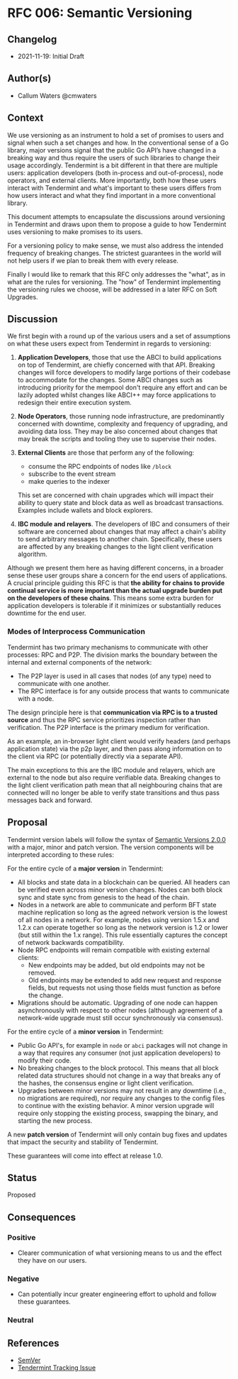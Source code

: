 # RFC 006: Semantic Versioning

## Changelog

- 2021-11-19: Initial Draft

## Author(s)

- Callum Waters @cmwaters

## Context

We use versioning as an instrument to hold a set of promises to users and signal when such a set changes and how. In the conventional sense of a Go library, major versions signal that the public Go API’s have changed in a breaking way and thus require the users of such libraries to change their usage accordingly. Tendermint is a bit different in that there are multiple users: application developers (both in-process and out-of-process), node operators, and external clients. More importantly, both how these users interact with Tendermint and what's important to these users differs from how users interact and what they find important in a more conventional library.

This document attempts to encapsulate the discussions around versioning in Tendermint and draws upon them to propose a guide to how Tendermint uses versioning to make promises to its users.

For a versioning policy to make sense, we must also address the intended frequency of breaking changes. The strictest guarantees in the world will not help users if we plan to break them with every release.

Finally I would like to remark that this RFC only addresses the "what", as in what are the rules for versioning. The "how" of Tendermint implementing the versioning rules we choose, will be addressed in a later RFC on Soft Upgrades.

## Discussion

We first begin with a round up of the various users and a set of assumptions on what these users expect from Tendermint in regards to versioning:

1. **Application Developers**, those that use the ABCI to build applications on top of Tendermint, are chiefly concerned with that API. Breaking changes will force developers to modify large portions of their codebase to accommodate for the changes. Some ABCI changes such as introducing priority for the mempool don't require any effort and can be lazily adopted whilst changes like ABCI++ may force applications to redesign their entire execution system.
2. **Node Operators**, those running node infrastructure, are predominantly concerned with downtime, complexity and frequency of upgrading, and avoiding data loss. They may be also concerned about changes that may break the scripts and tooling they use to supervise their nodes.
3. **External Clients** are those that perform any of the following:
     - consume the RPC endpoints of nodes like `/block`
     - subscribe to the event stream
     - make queries to the indexer

    This set are concerned with chain upgrades which will impact their ability to query state and block data as well as broadcast transactions. Examples include wallets and block explorers.

4. **IBC module and relayers**. The developers of IBC and consumers of their software are concerned about changes that may affect a chain's ability to send arbitrary messages to another chain. Specifically, these users are affected by any breaking changes to the light client verification algorithm.

Although we present them here as having different concerns, in a broader sense these user groups share a concern for the end users of applications. A crucial principle guiding this RFC is that **the ability for chains to provide continual service is more important than the actual upgrade burden put on the developers of these chains**. This means some extra burden for application developers is tolerable if it minimizes or substantially reduces downtime for the end user.

### Modes of Interprocess Communication

Tendermint has two primary mechanisms to communicate with other processes: RPC and P2P. The division marks the boundary between the internal and external components of the network:

- The P2P layer is used in all cases that nodes (of any type) need to communicate with one another.
- The RPC interface is for any outside process that wants to communicate with a node.

The design principle here is that **communication via RPC is to a trusted source** and thus the RPC service prioritizes inspection rather than verification. The P2P interface is the primary medium for verification.

As an example, an in-browser light client would verify headers (and perhaps application state) via the p2p layer, and then pass along information on to the client via RPC (or potentially directly via a separate API).

The main exceptions to this are the IBC module and relayers, which are external to the node but also require verifiable data. Breaking changes to the light client verification path mean that all neighbouring chains that are connected will no longer be able to verify state transitions and thus pass messages back and forward.

## Proposal

Tendermint version labels will follow the syntax of [Semantic Versions 2.0.0](https://semver.org/) with a major, minor and patch version. The version components will be interpreted according to these rules:

For the entire cycle of a **major version** in Tendermint:

- All blocks and state data in a blockchain can be queried. All headers can be verified even across minor version changes. Nodes can both block sync and state sync from genesis to the head of the chain.
- Nodes in a network are able to communicate and perform BFT state machine replication so long as the agreed network version is the lowest of all nodes in a network. For example, nodes using version 1.5.x and 1.2.x can operate together so long as the network version is 1.2 or lower (but still within the 1.x range). This rule essentially captures the concept of network backwards compatibility.
- Node RPC endpoints will remain compatible with existing external clients:
    - New endpoints may be added, but old endpoints may not be removed.
    - Old endpoints may be extended to add new request and response fields, but requests not using those fields must function as before the change.
- Migrations should be automatic. Upgrading of one node can happen asynchronously with respect to other nodes (although agreement of a network-wide upgrade must still occur synchronously via consensus).

For the entire cycle of a **minor version** in Tendermint:

- Public Go API's, for example in `node` or `abci` packages will not change in a way that requires any consumer (not just application developers) to modify their code.
- No breaking changes to the block protocol. This means that all block related data structures should not change in a way that breaks any of the hashes, the consensus engine or light client verification.
- Upgrades between minor versions may not result in any downtime (i.e., no migrations are required), nor require any changes to the config files to continue with the existing behavior. A minor version upgrade will require only stopping the existing process, swapping the binary, and starting the new process.

A new **patch version** of Tendermint will only contain bug fixes and updates that impact the security and stability of Tendermint. 

These guarantees will come into effect at release 1.0.

## Status

Proposed

## Consequences

### Positive

- Clearer communication of what versioning means to us and the effect they have on our users.

### Negative

- Can potentially incur greater engineering effort to uphold and follow these guarantees.

### Neutral

## References

- [SemVer](https://semver.org/)
- [Tendermint Tracking Issue](https://github.com/tendermint/tendermint/issues/5680)
